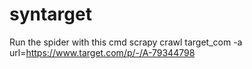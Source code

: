 # syntarget
Run the spider with this cmd scrapy crawl target_com -a url=https://www.target.com/p/-/A-79344798
